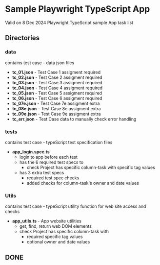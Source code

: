# Sample Playwright TypeScript App

Valid on 8 Dec 2024
Playwright TypeScript sample App task list

## Directories

### data 
contains test case - data json files
- **tc_01.json** - Test Case 1 assigment required
- **tc_02.json** - Test Case 2 assigment required
- **tc_03.json** - Test Case 3 assigment required
- **tc_04.json** - Test Case 4 assigment required
- **tc_05.json** - Test Case 5 assigment required
- **tc_06.json** - Test Case 6 assigment required
- **tc_07e.json** - Test Case 7e assigment extra
- **tc_08e.json** - Test Case 8e assigment extra
- **tc_09e.json** - Test Case 9e assigment extra
- **tc_err.json** - Test Case data to manually check error handling

### tests
contains test case - typeScript test specification files
- **app_login.spec.ts** 
  - login to app before each test 
  - has the 6 required test specs to 
    - check Project has specific column-task with specific tag values
  - has 3 extra test specs
    - required test spec checks
    - added checks for column-task's owner and date values

### Utils
contains test case - typeScript utillty function for web site access and checks
- **app_utils.ts** - App website utilities
  - get, find, return web DOM elements 
  - check Project has specific column-task with
    - required specific tag values
    - optional owner and date values

## DONE
